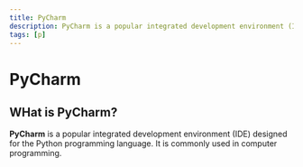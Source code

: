 ```yaml
---
title: PyCharm
description: PyCharm is a popular integrated development environment (IDE) designed for the Python programming language. It is commonly used in computer programming.
tags: [p]
---
```


# PyCharm

## WHat is PyCharm?

**PyCharm** is a popular integrated development environment (IDE) designed for the Python programming language. It is commonly used in computer programming.
